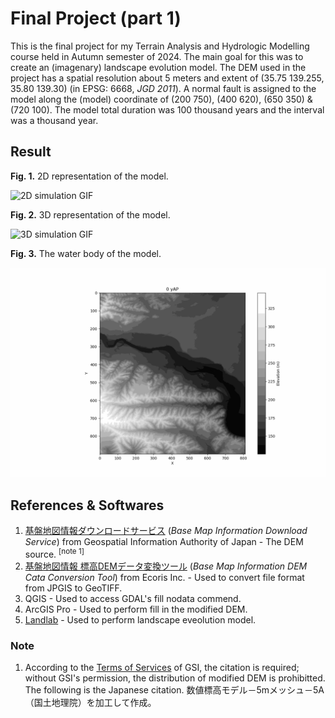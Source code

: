 # Final Project (part 1)

This is the final project for my Terrain Analysis and Hydrologic Modelling course held in Autumn semester of 2024. The main goal for this was to create an (imagenary) landscape evolution model. The DEM used in the project has a spatial resolution about 5 meters and extent of (35.75 139.255, 35.80 139.30) (in EPSG: 6668, *JGD 2011*). A normal fault is assigned to the model along the (model) coordinate of (200 750), (400 620), (650 350) & (720 100). The model total duration was 100 thousand years and the interval was a thousand year.

## Result

**Fig. 1.** 2D representation of the model.

![2D simulation GIF](result\2D-Simulation.gif)

**Fig. 2.** 3D representation of the model.

![3D simulation GIF](result\3D-Simulation.gif)

**Fig. 3.** The water body of the model.

![Drainage simulation GIF](result\2D-Drainage-Simulation.gif)

## References & Softwares

1. [基盤地図情報ダウンロードサービス](https://fgd.gsi.go.jp/download/menu.php) (*Base Map Information Download Service*) from Geospatial Information Authority of Japan - The DEM source. <sup>[note 1]</sup>
2. [基盤地図情報 標高DEMデータ変換ツール](https://www.ecoris.co.jp/contents/demtool.html) (*Base Map Information DEM Cata Conversion Tool*) from Ecoris Inc. - Used to convert file format from JPGIS to GeoTIFF.
3. QGIS - Used to access GDAL's fill nodata commend.
4. ArcGIS Pro - Used to perform fill in the modified DEM.
5. [Landlab](https://landlab.github.io/) - Used to perform landscape eveolution model.

### Note

1. According to the [Terms of Services](https://fgd.gsi.go.jp/download/terms.html) of GSI, the citation is required; without GSI's permission, the distribution of modified DEM is prohibitted. The following is the Japanese citation. 数値標高モデル－5mメッシュ－5A（国土地理院）を加工して作成。